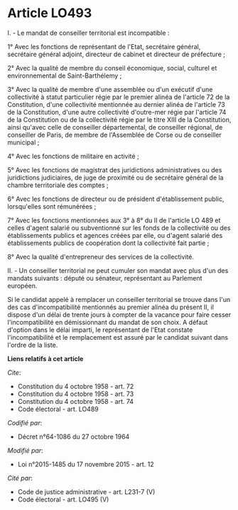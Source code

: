 # Article LO493

I. - Le mandat de conseiller territorial est incompatible : 

1° Avec les fonctions de représentant de l'Etat, secrétaire général, secrétaire général adjoint, directeur de cabinet et
directeur de préfecture ; 

2° Avec la qualité de membre du conseil économique, social, culturel et environnemental  de Saint-Barthélemy ; 

3° Avec la qualité de membre d'une assemblée ou d'un exécutif d'une collectivité à statut particulier régie par le premier
alinéa de l'article 72 de la Constitution, d'une collectivité mentionnée au dernier alinéa de l'article 73 de la
Constitution, d'une autre collectivité d'outre-mer régie par l'article 74 de la Constitution ou de la collectivité régie par
le titre XIII de la Constitution, ainsi qu'avec celle de conseiller départemental, de conseiller régional, de conseiller de
Paris, de membre de l'Assemblée de Corse ou de conseiller municipal ; 

4° Avec les fonctions de militaire en activité ; 

5° Avec les fonctions de magistrat des juridictions administratives ou des juridictions judiciaires, de juge de proximité ou
de secrétaire général de la chambre territoriale des comptes ; 

6° Avec les fonctions de directeur ou de président d'établissement public, lorsqu'elles sont rémunérées ; 

7° Avec les fonctions mentionnées aux 3° à 8° du II de l'article LO 489 et celles d'agent salarié ou subventionné sur les
fonds de la collectivité ou des établissements publics et agences créées par elle, ou d'agent salarié des établissements
publics de coopération dont la collectivité fait partie ; 

8° Avec la qualité d'entrepreneur des services de la collectivité. 

II. - Un conseiller territorial ne peut cumuler son mandat avec plus d'un des mandats suivants : député ou sénateur,
représentant au Parlement européen. 

Si le candidat appelé à remplacer un conseiller territorial se trouve dans l'un des cas d'incompatibilité mentionnés au
premier alinéa du présent II, il dispose d'un délai de trente jours à compter de la vacance pour faire cesser
l'incompatibilité en démissionnant du mandat de son choix. A défaut d'option dans le délai imparti, le représentant de l'Etat
constate l'incompatibilité et le remplacement est assuré par le candidat suivant dans l'ordre de la liste.

**Liens relatifs à cet article**

_Cite_:

  - Constitution du 4 octobre 1958 - art. 72
  - Constitution du 4 octobre 1958 - art. 73
  - Constitution du 4 octobre 1958 - art. 74
  - Code électoral - art. LO489

_Codifié par_:

  - Décret n°64-1086 du 27 octobre 1964

_Modifié par_:

  - Loi n°2015-1485 du 17 novembre 2015 - art. 12

_Cité par_:

  - Code de justice administrative - art. L231-7 (V)
  - Code électoral - art. LO495 (V)
